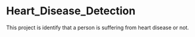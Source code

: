 # Heart_Disease_Detection
This project is identify that a person is suffering from heart disease or not.
